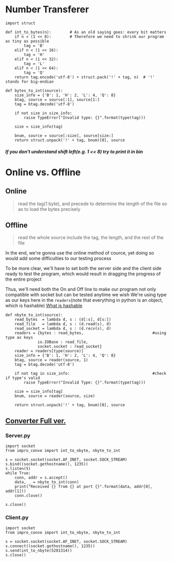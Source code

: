 # Number Transferer
```python3
import struct

def int_to_bytes(n):        # As an old saying goes: every bit matters
    if n < (1 << 8):        # Therefore we need to shrink our program as tiny as possible
        tag = 'B'
    elif n < (1 << 16):
        tag = 'H'
    elif n < (1 << 32):
        tag = 'L'
    elif n < (1 << 64):
        tag = 'Q'
    return tag.encode('utf-8') + struct.pack('!' + tag, n)  # '!' stands for big-endian

def bytes_to_int(source):
    size_info = {'B': 1, 'H': 2, 'L': 4, 'Q': 8}
    btag, source = source[:1], source[1:]
    tag = btag.decode('utf-8')
    
    if not size in size_info:
        raise TypeError("Invalid type: {}".format(type(tag)))
    
    size = size_info(tag)

    bnum, source = source[:size], source[size:]
    return struct.unpack('!' + tag, bnum)[0], source
```
##### If you don't understand shift left(e.g. 1 << 8) try to print it in bin
# Online vs. Offline
## Online
> read the tag(1 byte), and precede to determine the length of the file so as to load the bytes precisely
## Offline
> read the whole source include the tag, the length, and the rest of the file

In the end, we're gonna use the online method of cource, yet doing so would add some difficulties to our testing process

To be more clear, we'll have to set both the server side and the client side ready to test the program, which would result in dragging the progress of the entire project

Thus, we'll need both the On and Off line to make our program not only compatible with socket but can be tested anytime we wish
We're using type as our keys here in the `readers`(note that everything in python is an object, which is hashable)
[What is hashable](/definition.md#hashable)
```python3
def nbyte_to_int(source):
    read_bytes  = lambda d, s : (d[:s], d[s:])
    read_file   = lambda d, s : (d.read(s), d)
    read_socket = lambda d, s : (d.recv(s), d)
    readers = {bytes : read_bytes,                              #using type as keys
              io.IOBase : read_file,
              socket.socket : read_socket} 
    reader = readers[type(source)]
    size_info = {'B': 1, 'H': 2, 'L': 4, 'Q': 8}
    btag, source = reader(source, 1)
    tag = btag.decode('utf-8')

    if not tag in size_info:                                    #check if type's valid
        raise TypeError("Invalid Type: {}".format(type(tag)))

    size = size_info[tag]
    bnum, source = reader(source, size)

    return struct.unpack('!' + tag, bnum)[0], source
```
[Converter Full ver.](/Ch4/impro_conve.py)
---------------------------------------------------------------------------------------------------------------------------------
### Server.py
```python3
import socket
from impro_conve import int_to_nbyte, nbyte_to_int

s = socket.socket(socket.AF_INET, socket.SOCK_STREAM)
s.bind((socket.gethostname(), 1235))
s.listen(5)
while True:
    conn, addr = s.accept()
    data, _ = nbyte_to_int(conn)
    print("Received {} from {} at port {}".format(data, addr[0], addr[1]))
    conn.close()

s.close()
```
### Client.py
```python3
import socket
from impro_conve import int_to_nbyte, nbyte_to_int

s = socket.socket(socket.AF_INET, socket.SOCK_STREAM)
s.connect((socket.gethostname(), 1235))
s.send(int_to_nbyte(5201314))
s.close()
```
